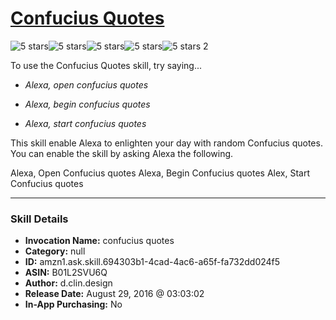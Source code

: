 # [Confucius Quotes](http://alexa.amazon.com/#skills/amzn1.ask.skill.694303b1-4cad-4ac6-a65f-fa732dd024f5)
![5 stars](../../images/ic_star_black_18dp_1x.png)![5 stars](../../images/ic_star_black_18dp_1x.png)![5 stars](../../images/ic_star_black_18dp_1x.png)![5 stars](../../images/ic_star_black_18dp_1x.png)![5 stars](../../images/ic_star_black_18dp_1x.png) 2

To use the Confucius Quotes skill, try saying...

* *Alexa, open confucius quotes*

* *Alexa, begin confucius quotes*

* *Alexa, start confucius quotes*

This skill enable Alexa to enlighten your day with random Confucius quotes.
You can enable the skill by asking Alexa the following.

Alexa, Open Confucius quotes
Alexa, Begin Confucius quotes
Alex, Start Confucius quotes

***

### Skill Details

* **Invocation Name:** confucius quotes
* **Category:** null
* **ID:** amzn1.ask.skill.694303b1-4cad-4ac6-a65f-fa732dd024f5
* **ASIN:** B01L2SVU6Q
* **Author:** d.clin.design
* **Release Date:** August 29, 2016 @ 03:03:02
* **In-App Purchasing:** No

